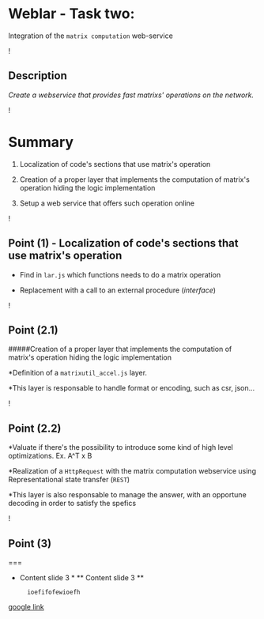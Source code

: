 Weblar - Task two: 
==================
Integration of the `matrix computation` web-service

!

## Description

*Create a webservice that provides fast matrixs' operations on the network.*

!

Summary
=======

1) Localization of code's sections that use matrix's operation

2) Creation of a proper layer that implements the computation of matrix's operation hiding the logic implementation

3) Setup a web service that offers such operation online

!

## Point (1) - Localization of code's sections that use matrix's operation

* Find in `lar.js` which functions needs to do a matrix operation

* Replacement with a call to an external procedure (*interface*)

!

## Point (2.1)

#####Creation of a proper layer that implements the computation of matrix's operation hiding the logic implementation

*Definition of a `matrixutil_accel.js` layer.

*This layer is responsable to handle format or encoding, such as csr, json...

!

## Point (2.2)

*Valuate if there's the possibility to introduce some kind of high level optimizations. Ex. A^T x B

*Realization of a `HttpRequest` with the matrix computation webservice using Representational state transfer (`REST`)

*This layer is also responsable to manage the answer, with an opportune decoding in order to satisfy the spefics

!

## Point (3)
===
* Content slide 3 *
** Content slide 3 **

		ioefifofewioefh
[google link](www.google.com)
